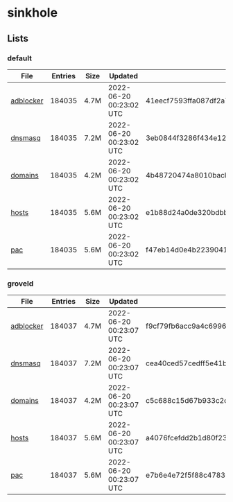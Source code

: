 # sinkhole

## Lists

### default

|File|Entries|Size|Updated|Hash|
|-|-|-|-|-|
|[adblocker](https://raw.githubusercontent.com/groveld/sinkhole/lists/default/adblocker.txt)|184035|4.7M|2022-06-20 00:23:02 UTC|41eecf7593ffa087df2a751aeca1a23647809656e7fd9a8b212d78f4730b08d4|
|[dnsmasq](https://raw.githubusercontent.com/groveld/sinkhole/lists/default/dnsmasq.txt)|184035|7.2M|2022-06-20 00:23:02 UTC|3eb0844f3286f434e122140cdd7797a7a5e4a3939ef2bb79d7ec1611520616d9|
|[domains](https://raw.githubusercontent.com/groveld/sinkhole/lists/default/domains.txt)|184035|4.2M|2022-06-20 00:23:02 UTC|4b48720474a8010bacb6532240d90f326ea4e87827d1b535bc25d739a385aba0|
|[hosts](https://raw.githubusercontent.com/groveld/sinkhole/lists/default/hosts.txt)|184035|5.6M|2022-06-20 00:23:02 UTC|e1b88d24a0de320bdbb1b238266de4e8abc47fe429bdebba038f8e11e73f4d28|
|[pac](https://raw.githubusercontent.com/groveld/sinkhole/lists/default/pac.txt)|184035|5.6M|2022-06-20 00:23:02 UTC|f47eb14d0e4b2239041bb6dbd69bc046795cdf73d35be6140f61c510635acdcc|

### groveld

|File|Entries|Size|Updated|Hash|
|-|-|-|-|-|
|[adblocker](https://raw.githubusercontent.com/groveld/sinkhole/lists/groveld/adblocker.txt)|184037|4.7M|2022-06-20 00:23:07 UTC|f9cf79fb6acc9a4c6996a0f591aec520ddb6313eae0f6672dae051306f95dcf9|
|[dnsmasq](https://raw.githubusercontent.com/groveld/sinkhole/lists/groveld/dnsmasq.txt)|184037|7.2M|2022-06-20 00:23:07 UTC|cea40ced57cedff5e41b1d485cbbedf534bfa2faeec913aaa6c0a13164088de3|
|[domains](https://raw.githubusercontent.com/groveld/sinkhole/lists/groveld/domains.txt)|184037|4.2M|2022-06-20 00:23:07 UTC|c5c688c15d67b933c2cbe67df0d93f8bc76ccb113ef4041f2fdaa5a34def50b3|
|[hosts](https://raw.githubusercontent.com/groveld/sinkhole/lists/groveld/hosts.txt)|184037|5.6M|2022-06-20 00:23:07 UTC|a4076fcefdd2b1d80f236c88e1231b7823537bbe76832191266e60caeabcbdf7|
|[pac](https://raw.githubusercontent.com/groveld/sinkhole/lists/groveld/pac.txt)|184037|5.6M|2022-06-20 00:23:07 UTC|e7b6e4e72f5f88c4783072e1b61cf47353656f682e3af00f2c6db7a79f79f3f4|
